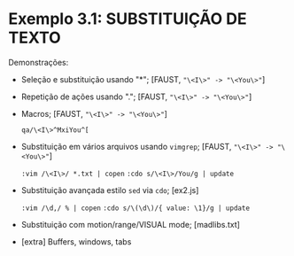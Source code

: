 # Exemplo 3.1: SUBSTITUIÇÃO DE TEXTO

Demonstrações:

- Seleção e substituição usando "\*";                   [FAUST, `"\<I\>" -> "\<You\>"`]

- Repetição de ações usando ".";                        [FAUST, `"\<I\>" -> "\<You\>"`]

- Macros;                                               [FAUST, `"\<I\>" -> "\<You\>"`]

    `qa/\<I\>^MxiYou^[`

- Substituição em vários arquivos usando `vimgrep`;     [FAUST, `"\<I\>" -> "\<You\>"`]

    `:vim /\<I\>/ *.txt | copen`
    `:cdo s/\<I\>/You/g | update`

- Substituição avançada estilo `sed` via `cdo`;         [ex2.js]

    `:vim /\d,/ % | copen`
    `:cdo s/\(\d\)/{ value: \1}/g | update`

- Substituição com motion/range/VISUAL mode;            [madlibs.txt]

- [extra] Buffers, windows, tabs
